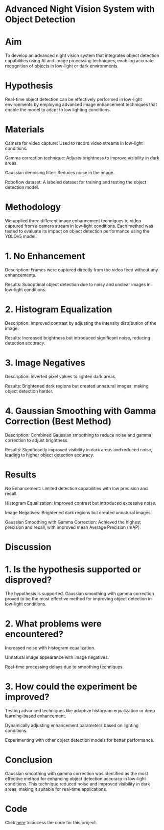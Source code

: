 # Advanced Night Vision System with Object Detection
# Aim
To develop an advanced night vision system that integrates object detection capabilities using AI and image processing techniques, enabling accurate recognition of objects in low-light or dark environments.

# Hypothesis
Real-time object detection can be effectively performed in low-light environments by employing advanced image enhancement techniques that enable the model to adapt to low lighting conditions.

# Materials
Camera for video capture: Used to record video streams in low-light conditions.

Gamma correction technique: Adjusts brightness to improve visibility in dark areas.

Gaussian denoising filter: Reduces noise in the image.

Roboflow dataset: A labeled dataset for training and testing the object detection model.

# Methodology
We applied three different image enhancement techniques to video captured from a camera stream in low-light conditions. Each method was tested to evaluate its impact on object detection performance using the YOLOv5 model.

# 1. No Enhancement
Description: Frames were captured directly from the video feed without any enhancements.

Results: Suboptimal object detection due to noisy and unclear images in low-light conditions.

# 2. Histogram Equalization
Description: Improved contrast by adjusting the intensity distribution of the image.

Results: Increased brightness but introduced significant noise, reducing detection accuracy.

# 3. Image Negatives
Description: Inverted pixel values to lighten dark areas.

Results: Brightened dark regions but created unnatural images, making object detection harder.

# 4. Gaussian Smoothing with Gamma Correction (Best Method)
Description: Combined Gaussian smoothing to reduce noise and gamma correction to adjust brightness.

Results: Significantly improved visibility in dark areas and reduced noise, leading to higher object detection accuracy.

# Results
No Enhancement: Limited detection capabilities with low precision and recall.

Histogram Equalization: Improved contrast but introduced excessive noise.

Image Negatives: Brightened dark regions but created unnatural images.

Gaussian Smoothing with Gamma Correction: Achieved the highest precision and recall, with improved mean Average Precision (mAP).

# Discussion
# 1. Is the hypothesis supported or disproved?
The hypothesis is supported. Gaussian smoothing with gamma correction proved to be the most effective method for improving object detection in low-light conditions.

# 2. What problems were encountered?
Increased noise with histogram equalization.

Unnatural image appearance with image negatives.

Real-time processing delays due to smoothing techniques.

# 3. How could the experiment be improved?
Testing advanced techniques like adaptive histogram equalization or deep learning-based enhancement.

Dynamically adjusting enhancement parameters based on lighting conditions.

Experimenting with other object detection models for better performance.

# Conclusion
Gaussian smoothing with gamma correction was identified as the most effective method for enhancing object detection accuracy in low-light conditions. This technique reduced noise and improved visibility in dark areas, making it suitable for real-time applications. 

# Code

Click [here]( https://github.com/Asem-Hatamleh/AI-Playground/blob/main/Digital-Image-Processing/DIP.ipynb) to access the code for this project.


 
 
